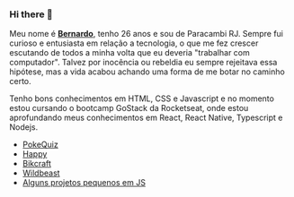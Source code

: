 ### Hi there 👋

Meu nome é **[Bernardo](https://www.linkedin.com/in/bernardostogmuller/)**, tenho 26 anos e sou de Paracambi RJ. Sempre fui curioso e entusiasta em relação a tecnologia, o que me fez crescer escutando de todos a minha volta que eu deveria "trabalhar com computador". Talvez por inocência ou rebeldia eu sempre rejeitava essa hipótese, mas a vida acabou achando uma forma de me botar no caminho certo.

Tenho bons conhecimentos em HTML, CSS e Javascript e no momento estou cursando o bootcamp GoStack da Rocketseat, onde estou aprofundando meus conhecimentos em React, React Native, Typescript e Nodejs. 


- [PokeQuiz](https://github.com/BernardoSV/PokeQuiz) 
- [Happy](https://github.com/BernardoSV/nlw-happy)
- [Bikcraft](https://github.com/BernardoSV/bikcraft)
- [Wildbeast](https://github.com/BernardoSV/wildbeast)
- [Alguns projetos pequenos em JS](https://github.com/BernardoSV/Javascript-Iniciante)





<!--
**BernardoSV/BernardoSV** is a ✨ _special_ ✨ repository because its `README.md` (this file) appears on your GitHub profile.

Here are some ideas to get you started:

- 🔭 I’m currently working on ...
- 🌱 I’m currently learning ...
- 👯 I’m looking to collaborate on ...
- 🤔 I’m looking for help with ...
- 💬 Ask me about ...
- 📫 How to reach me: ...
- 😄 Pronouns: ...
- ⚡ Fun fact: ...
-->
